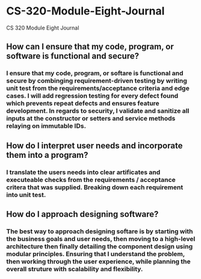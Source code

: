 # CS-320-Module-Eight-Journal
CS 320 Module Eight Journal 

## How can I ensure that my code, program, or software is functional and secure?

### I ensure that my code, program, or softare is functional and secure by combinging requirement-driven testing by writing unit test from the requirements/acceptance criteria and edge cases.  I will add regression testing for every defect found which prevents repeat defects and ensures feature development. In regards to security, I validate and sanitize all inputs at the constructor or setters and service methods relaying on immutable IDs. 


## How do I interpret user needs and incorporate them into a program?

### I translate the users needs into clear artificates and executeable checks from the requirements / acceptance critera that was supplied. Breaking down each requirement into unit test. 

## How do I approach designing software?

### The best way to approach designing softare is by starting with the business goals and user needs, then moving to a high-level architecture then finally detailing the component design using modular principles. Ensuring that I understand the problem, then working through the user experience, while planning the overall struture with scalability and flexibility. 